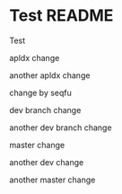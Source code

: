 Test README
===========

Test

apldx change

another apldx change

change by seqfu

dev branch change

another dev branch change

master change

another dev change

another master change

